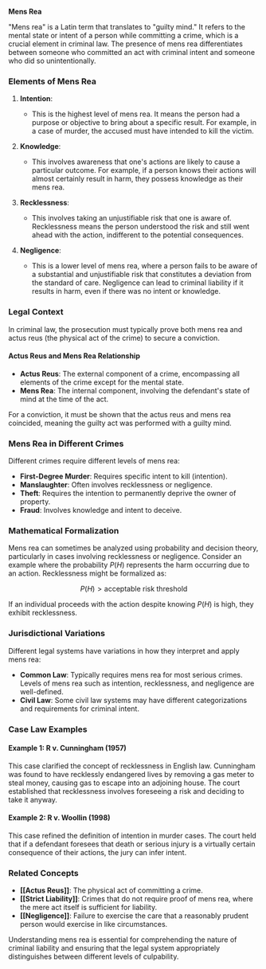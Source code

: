 **Mens Rea**

"Mens rea" is a Latin term that translates to "guilty mind." It refers to the mental state or intent of a person while committing a crime, which is a crucial element in criminal law. The presence of mens rea differentiates between someone who committed an act with criminal intent and someone who did so unintentionally.

### Elements of Mens Rea

1. **Intention**:
   - This is the highest level of mens rea. It means the person had a purpose or objective to bring about a specific result. For example, in a case of murder, the accused must have intended to kill the victim.
   
2. **Knowledge**:
   - This involves awareness that one's actions are likely to cause a particular outcome. For example, if a person knows their actions will almost certainly result in harm, they possess knowledge as their mens rea.
   
3. **Recklessness**:
   - This involves taking an unjustifiable risk that one is aware of. Recklessness means the person understood the risk and still went ahead with the action, indifferent to the potential consequences.
   
4. **Negligence**:
   - This is a lower level of mens rea, where a person fails to be aware of a substantial and unjustifiable risk that constitutes a deviation from the standard of care. Negligence can lead to criminal liability if it results in harm, even if there was no intent or knowledge.

### Legal Context

In criminal law, the prosecution must typically prove both mens rea and actus reus (the physical act of the crime) to secure a conviction. 

#### Actus Reus and Mens Rea Relationship

- **Actus Reus**: The external component of a crime, encompassing all elements of the crime except for the mental state.
- **Mens Rea**: The internal component, involving the defendant's state of mind at the time of the act.

For a conviction, it must be shown that the actus reus and mens rea coincided, meaning the guilty act was performed with a guilty mind.

### Mens Rea in Different Crimes

Different crimes require different levels of mens rea:

- **First-Degree Murder**: Requires specific intent to kill (intention).
- **Manslaughter**: Often involves recklessness or negligence.
- **Theft**: Requires the intention to permanently deprive the owner of property.
- **Fraud**: Involves knowledge and intent to deceive.

### Mathematical Formalization

Mens rea can sometimes be analyzed using probability and decision theory, particularly in cases involving recklessness or negligence. Consider an example where the probability $P(H)$ represents the harm occurring due to an action. Recklessness might be formalized as:

$$ P(H) > \text{acceptable risk threshold} $$

If an individual proceeds with the action despite knowing $P(H)$ is high, they exhibit recklessness.

### Jurisdictional Variations

Different legal systems have variations in how they interpret and apply mens rea:

- **Common Law**: Typically requires mens rea for most serious crimes. Levels of mens rea such as intention, recklessness, and negligence are well-defined.
- **Civil Law**: Some civil law systems may have different categorizations and requirements for criminal intent.

### Case Law Examples

#### Example 1: R v. Cunningham (1957)

This case clarified the concept of recklessness in English law. Cunningham was found to have recklessly endangered lives by removing a gas meter to steal money, causing gas to escape into an adjoining house. The court established that recklessness involves foreseeing a risk and deciding to take it anyway.

#### Example 2: R v. Woollin (1998)

This case refined the definition of intention in murder cases. The court held that if a defendant foresees that death or serious injury is a virtually certain consequence of their actions, the jury can infer intent.

### Related Concepts

- **[[Actus Reus]]**: The physical act of committing a crime.
- **[[Strict Liability]]**: Crimes that do not require proof of mens rea, where the mere act itself is sufficient for liability.
- **[[Negligence]]**: Failure to exercise the care that a reasonably prudent person would exercise in like circumstances.

Understanding mens rea is essential for comprehending the nature of criminal liability and ensuring that the legal system appropriately distinguishes between different levels of culpability.